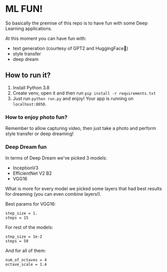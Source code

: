 # ML FUN!
So basically the premise of this repo is to have fun with some Deep Learning applications.

At this moment you can have fun with:
- text generation (courtesy of GPT2 and HuggingFace🙏)
- style transfer
- deep dream

## How to run it?
1. Install Python 3.8
2. Create venv, open it and then run `pip install -r requirements.txt`
3. Just run `python run.py` and enjoy! Your app is running on `localhost:8050`.

### How to enjoy photo fun?
Remember to allow capturing video, then just take a photo and perform style transfer or deep dreaming!

### Deep Dream fun
In terms of Deep Dream we've picked 3 models: 
- InceptionV3
- EfficientNet V2 B2
- VGG16

What is more for every model we picked some layers that had best results for dreaming (you can even combine layers!).

Best params for VGG16:
```
step_size = 1.
steps = 15
```

For rest of the models:
```
step_size = 1e-2
steps = 50
```

And for all of them:
```
num_of_octaves = 4
octave_scale = 1.4
```